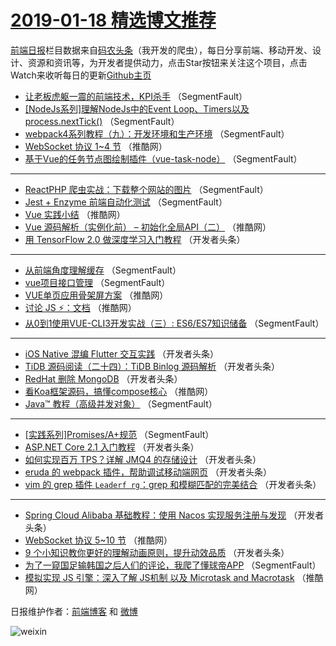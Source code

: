 # [2019-01-18 精选博文推荐](https://toutiao.qdkfweb.cn/date/2019/01/18)

[前端日报](https://qdkfweb.cn/c/news)栏目数据来自[码农头条](https://toutiao.qdkfweb.cn/)（我开发的爬虫），每日分享前端、移动开发、设计、资源和资讯等，为开发者提供动力，点击Star按钮来关注这个项目，点击Watch来收听每日的更新[Github主页](https://github.com/kujian/frontendDaily)
* [让老板虎躯一震的前端技术，KPI杀手](https://toutiao.qdkfweb.cn/98184.html) （SegmentFault）
* [[NodeJs系列]理解NodeJs中的Event Loop、Timers以及process.nextTick()](https://toutiao.qdkfweb.cn/98197.html) （SegmentFault）
* [webpack4系列教程（九）：开发环境和生产环境](https://toutiao.qdkfweb.cn/98195.html) （SegmentFault）
* [WebSocket 协议 1~4 节](https://toutiao.qdkfweb.cn/98263.html) （推酷网）
* [基于Vue的任务节点图绘制插件（vue-task-node）](https://toutiao.qdkfweb.cn/98188.html) （SegmentFault）

***
* [ReactPHP 爬虫实战：下载整个网站的图片](https://toutiao.qdkfweb.cn/98199.html) （SegmentFault）
* [Jest + Enzyme 前端自动化测试](https://toutiao.qdkfweb.cn/98189.html) （SegmentFault）
* [Vue 实践小结](https://toutiao.qdkfweb.cn/98259.html) （推酷网）
* [Vue 源码解析（实例化前） &#8211; 初始化全局API（二）](https://toutiao.qdkfweb.cn/98260.html) （推酷网）
* [用 TensorFlow 2.0 做深度学习入门教程](https://toutiao.qdkfweb.cn/98217.html) （开发者头条）

***
* [从前端角度理解缓存](https://toutiao.qdkfweb.cn/98186.html) （SegmentFault）
* [vue项目接口管理](https://toutiao.qdkfweb.cn/98187.html) （SegmentFault）
* [VUE单页应用骨架屏方案](https://toutiao.qdkfweb.cn/98265.html) （推酷网）
* [讨论 JS ⚡：文档](https://toutiao.qdkfweb.cn/98258.html) （推酷网）
* [从0到1使用VUE-CLI3开发实战（三）: ES6/ES7知识储备](https://toutiao.qdkfweb.cn/98183.html) （SegmentFault）

***
* [iOS Native 混编 Flutter 交互实践](https://toutiao.qdkfweb.cn/98216.html) （开发者头条）
* [TiDB 源码阅读（二十四）：TiDB Binlog 源码解析](https://toutiao.qdkfweb.cn/98228.html) （开发者头条）
* [RedHat 删除 MongoDB](https://toutiao.qdkfweb.cn/98206.html) （开发者头条）
* [看Koa框架源码，搞懂compose核心](https://toutiao.qdkfweb.cn/98262.html) （推酷网）
* [Java™ 教程（高级并发对象）](https://toutiao.qdkfweb.cn/98185.html) （SegmentFault）

***
* [[实践系列]Promises/A+规范](https://toutiao.qdkfweb.cn/98196.html) （SegmentFault）
* [ASP.NET Core 2.1 入门教程](https://toutiao.qdkfweb.cn/98229.html) （开发者头条）
* [如何实现百万 TPS？详解 JMQ4 的存储设计](https://toutiao.qdkfweb.cn/98207.html) （开发者头条）
* [eruda 的 webpack 插件，帮助调试移动端网页](https://toutiao.qdkfweb.cn/98218.html) （开发者头条）
* [vim 的 grep 插件 `Leaderf rg`：grep 和模糊匹配的完美结合](https://toutiao.qdkfweb.cn/98230.html) （开发者头条）

***
* [Spring Cloud Alibaba 基础教程：使用 Nacos 实现服务注册与发现](https://toutiao.qdkfweb.cn/98208.html) （开发者头条）
* [WebSocket 协议 5~10 节](https://toutiao.qdkfweb.cn/98264.html) （推酷网）
* [9 个小知识教你更好的理解动画原则，提升动效品质](https://toutiao.qdkfweb.cn/98219.html) （开发者头条）
* [为了一窥国足输韩国之后人们的评论，我爬了懂球帝APP](https://toutiao.qdkfweb.cn/98198.html) （SegmentFault）
* [模拟实现 JS 引擎：深入了解 JS机制 以及 Microtask and Macrotask](https://toutiao.qdkfweb.cn/98254.html) （推酷网）

日报维护作者：[前端博客](https://qdkfweb.cn/) 和 [微博](https://qdkfweb.cn/go/weibo)

![weixin](https://user-images.githubusercontent.com/3055447/38468989-651132ac-3b80-11e8-8e6b-15122322a9d7.png)